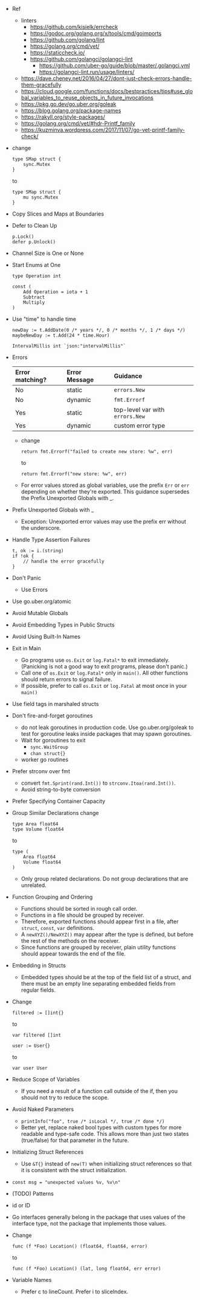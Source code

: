 - Ref
    - linters
        - https://github.com/kisielk/errcheck
        - https://godoc.org/golang.org/x/tools/cmd/goimports
        - https://github.com/golang/lint
        - https://golang.org/cmd/vet/
        - https://staticcheck.io/
        - https://github.com/golangci/golangci-lint
            - https://github.com/uber-go/guide/blob/master/.golangci.yml
            - https://golangci-lint.run/usage/linters/
    - https://dave.cheney.net/2016/04/27/dont-just-check-errors-handle-them-gracefully
    - https://cloud.google.com/functions/docs/bestpractices/tips#use_global_variables_to_reuse_objects_in_future_invocations
    - https://pkg.go.dev/go.uber.org/goleak
    - https://blog.golang.org/package-names
    - https://rakyll.org/style-packages/
    - https://golang.org/cmd/vet/#hdr-Printf_family
    - https://kuzminva.wordpress.com/2017/11/07/go-vet-printf-family-check/

- change
    ```
    type SMap struct {
        sync.Mutex
    }
    ```
    to
    ```
    type SMap struct {
        mu sync.Mutex
    }
    ```

- Copy Slices and Maps at Boundaries

- Defer to Clean Up
    ```
    p.Lock()
    defer p.Unlock()
    ```

- Channel Size is One or None

- Start Enums at One
    ```
    type Operation int

    const (
        Add Operation = iota + 1
        Subtract
        Multiply
    )
    ```

- Use "time" to handle time
    ```
    newDay := t.AddDate(0 /* years */, 0 /* months */, 1 /* days */)
    maybeNewDay := t.Add(24 * time.Hour)
    ```

    ```
    IntervalMillis int `json:"intervalMillis"`
    ```

- Errors

    | Error matching? | Error Message | Guidance |
    | :--- | :--- | :--- |
    | No | static | `errors.New` |
    | No | dynamic | `fmt.Errorf` |
    | Yes | static | top-level var with `errors.New` |
    | Yes | dynamic | custom error type |

    - change
        ```
        return fmt.Errorf("failed to create new store: %w", err)
        ```
        to
        ```
        return fmt.Errorf("new store: %w", err)
        ```

    - For error values stored as global variables, use the prefix `Err` or `err` depending on whether they're exported. This guidance supersedes the Prefix Unexported Globals with \_.

- Prefix Unexported Globals with \_
    - Exception: Unexported error values may use the prefix err without the underscore.

- Handle Type Assertion Failures
    ```
    t, ok := i.(string)
    if !ok {
        // handle the error gracefully
    }
    ```

- Don't Panic
    - Use Errors

- Use go.uber.org/atomic

- Avoid Mutable Globals

- Avoid Embedding Types in Public Structs

- Avoid Using Built-In Names

- Exit in Main
    - Go programs use `os.Exit` or `log.Fatal*` to exit immediately. (Panicking is not a good way to exit programs, please don't panic.)
    - Call one of `os.Exit` or `log.Fatal*` only in `main()`. All other functions should return errors to signal failure.
    - If possible, prefer to call `os.Exit` or `log.Fatal` at most once in your `main()`

- Use field tags in marshaled structs

- Don't fire-and-forget goroutines
    - do not leak goroutines in production code. Use go.uber.org/goleak to test for goroutine leaks inside packages that may spawn goroutines.
    - Wait for goroutines to exit
        - `sync.WaitGroup`
        - `chan struct{}`
    - worker go routines

- Prefer strconv over fmt
    - convert ```fmt.Sprint(rand.Int())``` to ```strconv.Itoa(rand.Int())```.
    - Avoid string-to-byte conversion

- Prefer Specifying Container Capacity

- Group Similar Declarations
    change
    ```
    type Area float64
    type Volume float64
    ```
    to
    ```
    type (
        Area float64
        Volume float64
    )
    ```
    - Only group related declarations. Do not group declarations that are unrelated.

- Function Grouping and Ordering
    - Functions should be sorted in rough call order.
    - Functions in a file should be grouped by receiver.
    - Therefore, exported functions should appear first in a file, after `struct`, `const`, `var` definitions.
    - A `newXYZ()/NewXYZ()` may appear after the type is defined, but before the rest of the methods on the receiver.
    - Since functions are grouped by receiver, plain utility functions should appear towards the end of the file.

- Embedding in Structs
    - Embedded types should be at the top of the field list of a struct, and there must be an empty line separating embedded fields from regular fields.

- Change
    ```
    filtered := []int{}
    ```
    to
    ```
    var filtered []int
    ```
    ```
    user := User{}
    ```
    to
    ```
    var user User
    ```

- Reduce Scope of Variables
    - If you need a result of a function call outside of the if, then you should not try to reduce the scope.

- Avoid Naked Parameters
    - ```printInfo("foo", true /* isLocal */, true /* done */)```
    - Better yet, replace naked bool types with custom types for more readable and type-safe code. This allows more than just two states (true/false) for that parameter in the future.

- Initializing Struct References
    - Use `&T{}` instead of `new(T)` when initializing struct references so that it is consistent with the struct initialization.

- ```const msg = "unexpected values %v, %v\n"```

- (TODO) Patterns

- id or ID

- Go interfaces generally belong in the package that uses values of the interface type, not the package that implements those values.

- Change
    ```
    func (f *Foo) Location() (float64, float64, error)
    ```
    to
    ```
    func (f *Foo) Location() (lat, long float64, err error)
    ```

- Variable Names
    - Prefer c to lineCount. Prefer i to sliceIndex.
